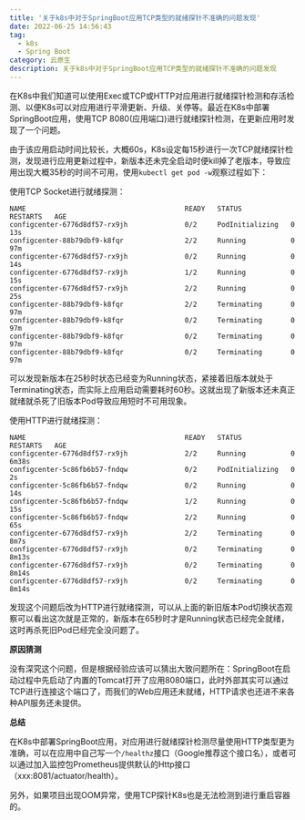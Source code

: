 ```yaml
---
title: '关于k8s中对于SpringBoot应用TCP类型的就绪探针不准确的问题发现'
date: 2022-06-25 14:56:43
tag:
  - k8s
  - Spring Boot
category: 云原生
description: 关于k8s中对于SpringBoot应用TCP类型的就绪探针不准确的问题发现
---
```


在K8s中我们知道可以使用Exec或TCP或HTTP对应用进行就绪探针检测和存活检测、以便K8s可以对应用进行平滑更新、升级、关停等。最近在K8s中部署SpringBoot应用，使用TCP 8080(应用端口)进行就绪探针检测，在更新应用时发现了一个问题。

<!-- more -->

由于该应用启动时间比较长，大概60s，K8s设定每15秒进行一次TCP就绪探针检测，发现进行应用更新过程中，新版本还未完全启动时便kill掉了老版本，导致应用出现大概35秒的时间不可用，使用`kubectl get pod -w`观察过程如下：

使用TCP Socket进行就绪探测：

```
NAME                                       READY   STATUS            RESTARTS   AGE
configcenter-6776d8df57-rx9jh              0/2     PodInitializing   0          13s
configcenter-88b79dbf9-k8fqr               2/2     Running           0          97m
configcenter-6776d8df57-rx9jh              0/2     Running           0          14s
configcenter-6776d8df57-rx9jh              1/2     Running           0          15s
configcenter-6776d8df57-rx9jh              2/2     Running           0          25s
configcenter-88b79dbf9-k8fqr               2/2     Terminating       0          97m
configcenter-88b79dbf9-k8fqr               0/2     Terminating       0          97m
configcenter-88b79dbf9-k8fqr               0/2     Terminating       0          97m
configcenter-88b79dbf9-k8fqr               0/2     Terminating       0          97m
```

可以发现新版本在25秒时状态已经变为Running状态，紧接着旧版本就处于Terminating状态，而实际上应用启动需要耗时60秒。这就出现了新版本还未真正就绪就杀死了旧版本Pod导致应用短时不可用现象。

使用HTTP进行就绪探测：

```
NAME                                       READY   STATUS            RESTARTS   AGE
configcenter-6776d8df57-rx9jh              2/2     Running           0          6m38s
configcenter-5c86fb6b57-fndqw              0/2     PodInitializing   0          2s
configcenter-5c86fb6b57-fndqw              0/2     Running           0          14s
configcenter-5c86fb6b57-fndqw              1/2     Running           0          15s
configcenter-5c86fb6b57-fndqw              2/2     Running           0          65s
configcenter-6776d8df57-rx9jh              2/2     Terminating       0          8m7s
configcenter-6776d8df57-rx9jh              0/2     Terminating       0          8m13s
configcenter-6776d8df57-rx9jh              0/2     Terminating       0          8m14s
configcenter-6776d8df57-rx9jh              0/2     Terminating       0          8m14s
```

发现这个问题后改为HTTP进行就绪探测，可以从上面的新旧版本Pod切换状态观察可以看出这次就是正常的，新版本在65秒时才是Running状态已经完全就绪，这时再杀死旧Pod已经完全没问题了。

**原因猜测**

没有深究这个问题，但是根据经验应该可以猜出大致问题所在：SpringBoot在启动过程中先启动了内置的Tomcat打开了应用8080端口，此时外部其实可以通过TCP进行连接这个端口了，而我们的Web应用还未就绪，HTTP请求也还进不来各种API服务还未提供。

**总结**

在K8s中部署SpringBoot应用，对应用进行就绪探针检测尽量使用HTTP类型更为准确，可以在应用中自己写一个`/healthz`接口（Google推荐这个接口名），或者可以通过加入监控包Prometheus提供默认的Http接口（xxx:8081/actuator/health）。

另外，如果项目出现OOM异常，使用TCP探针K8s也是无法检测到进行重启容器的。